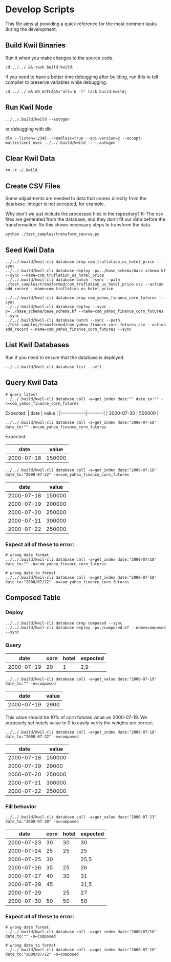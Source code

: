 # Develop Scripts

This file aims at providing a quick reference for the most common tasks during the development.

## Build Kwil Binaries

Run it when you make changes to the source code.

```shell
cd ../../ && task build:kwild;
```

If you need to have a better time debugging after building, run this to tell compiler to preserve variables while debugging.

```shell
cd ../../ && GO_GCFLAGS="all=-N -l" task build:kwild;
```

## Run Kwil Node

```shell
../../.build/kwild --autogen
```

or debugging with dlv

```shell
dlv --listen=:2345 --headless=true --api-version=2 --accept-multiclient exec ../../.build/kwild -- --autogen
```

## Clear Kwil Data

```shell
rm -r ~/.kwild
```

## Create CSV Files

Some adjustments are needed to data that comes directly from the database. Integer is not accepted, for example.

Why don't we just include the processed files in the repository?
R: The csv files are generated from the database, and they don't fit our data before the transformation. So this shows necessary steps to transform the data.

```shell
python ./test_samples/transform_source.py
```

## Seed Kwil Data


```shell
../../.build/kwil-cli database drop com_truflation_us_hotel_price --sync
../../.build/kwil-cli database deploy -p=../base_schema/base_schema.kf --sync --name=com_truflation_us_hotel_price
../../.build/kwil-cli database batch --sync --path ./test_samples/transformed/com_truflation_us_hotel_price.csv --action add_record --name=com_truflation_us_hotel_price
```

```shell
../../.build/kwil-cli database drop com_yahoo_finance_corn_futures --sync
../../.build/kwil-cli database deploy --sync -p=../base_schema/base_schema.kf --name=com_yahoo_finance_corn_futures --sync
../../.build/kwil-cli database batch --sync --path ./test_samples/transformed/com_yahoo_finance_corn_futures.csv --action add_record --name=com_yahoo_finance_corn_futures --sync
```

## List Kwil Databases

Run if you need to ensure that the database is deployed.

```shell
../../.build/kwil-cli database list --self
```

## Query Kwil Data

```shell
# query latest
../../.build/kwil-cli database call -a=get_index date:"" date_to:"" -n=com_yahoo_finance_corn_futures
```

Expected:
|    date    | value  |
|------------|--------|
| 2000-07-30 | 500000 |

```shell
../../.build/kwil-cli database call -a=get_index date:"2000-07-18" date_to:"" -n=com_yahoo_finance_corn_futures
```

Expected:

|    date    | value  |
|------------|--------|
| 2000-07-18 | 150000 |

```shell
../../.build/kwil-cli database call -a=get_index date:"2000-07-18" date_to:"2000-07-22" -n=com_yahoo_finance_corn_futures
```

|    date    | value  |
|------------|--------|
| 2000-07-18 | 150000 |
| 2000-07-19 | 200000 |
| 2000-07-20 | 250000 |
| 2000-07-21 | 300000 |
| 2000-07-22 | 250000 |

### Expect all of these to error:
```shell
# wrong date format
../../.build/kwil-cli database call -a=get_index date:"2000/07/18" date_to:"" -n=com_yahoo_finance_corn_futures
```

```shell
# wrong date_to format
../../.build/kwil-cli database call -a=get_index date:"2000-07-18" date_to:"2000/07/22" -n=com_yahoo_finance_corn_futures
```

## Composed Table

### Deploy
```shell
../../.build/kwil-cli database drop composed --sync
../../.build/kwil-cli database deploy -p=./composed.kf --name=composed --sync
```

### Query


|    date    | corn | hotel | expected |
|------------|------|-------|----------|
| 2000-07-19 |   20 |     1 |      2,9 |


```shell
../../.build/kwil-cli database call -a=get_value date:"2000-07-19" date_to:"" -n=composed
```

|    date    | value |
|------------|-------|
| 2000-07-19 | 2900  |

This value should be 10% of corn futures value on 2000-07-19. We purposely set hotels value to 0 to easily verify the weights are correct.

```shell
../../.build/kwil-cli database call -a=get_index date:"2000-07-18" date_to:"2000-07-22" -n=composed
```

|    date    | value  |
|------------|--------|
| 2000-07-18 | 150000 |
| 2000-07-19 |  29000 |
| 2000-07-20 | 250000 |
| 2000-07-21 | 300000 |
| 2000-07-22 | 250000 |

### Fill behavior

```shell
../../.build/kwil-cli database call -a=get_value date:"2000-07-23" date_to:"2000-07-30" -n=composed
```

|    date    | corn | hotel | expected |
|------------|------|-------|----------|
| 2000-07-23 |   30 |    30 |       30 |
| 2000-07-24 |   25 |    25 |       25 |
| 2000-07-25 |   30 |       |     25,5 |
| 2000-07-26 |   35 |    25 |       26 |
| 2000-07-27 |   40 |    30 |       31 |
| 2000-07-28 |   45 |       |     31,5 |
| 2000-07-29 |      |    25 |       27 |
| 2000-07-30 |   50 |    50 |       50 |

### Expect all of these to error:
```shell
# wrong date format
../../.build/kwil-cli database call -a=get_index date:"2000/07/18" date_to:"" -n=composed
```

```shell
# wrong date_to format
../../.build/kwil-cli database call -a=get_index date:"2000-07-18" date_to:"2000/07/22" -n=composed
```